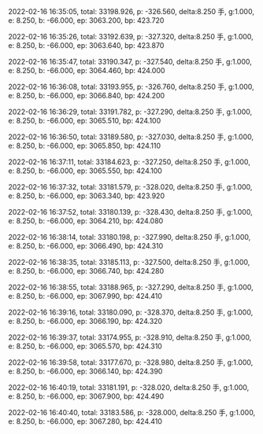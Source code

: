 2022-02-16 16:35:05, total: 33198.926, p: -326.560, delta:8.250 手, g:1.000, e: 8.250, b: -66.000, ep: 3063.200, bp: 423.720

2022-02-16 16:35:26, total: 33192.639, p: -327.320, delta:8.250 手, g:1.000, e: 8.250, b: -66.000, ep: 3063.640, bp: 423.870

2022-02-16 16:35:47, total: 33190.347, p: -327.540, delta:8.250 手, g:1.000, e: 8.250, b: -66.000, ep: 3064.460, bp: 424.000

2022-02-16 16:36:08, total: 33193.955, p: -326.760, delta:8.250 手, g:1.000, e: 8.250, b: -66.000, ep: 3066.840, bp: 424.200

2022-02-16 16:36:29, total: 33191.782, p: -327.290, delta:8.250 手, g:1.000, e: 8.250, b: -66.000, ep: 3065.510, bp: 424.100

2022-02-16 16:36:50, total: 33189.580, p: -327.030, delta:8.250 手, g:1.000, e: 8.250, b: -66.000, ep: 3065.850, bp: 424.110

2022-02-16 16:37:11, total: 33184.623, p: -327.250, delta:8.250 手, g:1.000, e: 8.250, b: -66.000, ep: 3065.550, bp: 424.100

2022-02-16 16:37:32, total: 33181.579, p: -328.020, delta:8.250 手, g:1.000, e: 8.250, b: -66.000, ep: 3063.340, bp: 423.920

2022-02-16 16:37:52, total: 33180.139, p: -328.430, delta:8.250 手, g:1.000, e: 8.250, b: -66.000, ep: 3064.210, bp: 424.080

2022-02-16 16:38:14, total: 33180.198, p: -327.990, delta:8.250 手, g:1.000, e: 8.250, b: -66.000, ep: 3066.490, bp: 424.310

2022-02-16 16:38:35, total: 33185.113, p: -327.500, delta:8.250 手, g:1.000, e: 8.250, b: -66.000, ep: 3066.740, bp: 424.280

2022-02-16 16:38:55, total: 33188.965, p: -327.290, delta:8.250 手, g:1.000, e: 8.250, b: -66.000, ep: 3067.990, bp: 424.410

2022-02-16 16:39:16, total: 33180.090, p: -328.370, delta:8.250 手, g:1.000, e: 8.250, b: -66.000, ep: 3066.190, bp: 424.320

2022-02-16 16:39:37, total: 33174.955, p: -328.910, delta:8.250 手, g:1.000, e: 8.250, b: -66.000, ep: 3065.570, bp: 424.310

2022-02-16 16:39:58, total: 33177.670, p: -328.980, delta:8.250 手, g:1.000, e: 8.250, b: -66.000, ep: 3066.140, bp: 424.390

2022-02-16 16:40:19, total: 33181.191, p: -328.020, delta:8.250 手, g:1.000, e: 8.250, b: -66.000, ep: 3067.900, bp: 424.490

2022-02-16 16:40:40, total: 33183.586, p: -328.000, delta:8.250 手, g:1.000, e: 8.250, b: -66.000, ep: 3067.280, bp: 424.410